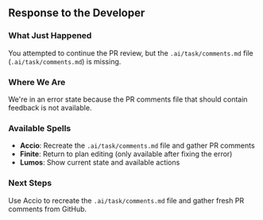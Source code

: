 ## Response to the Developer

### What Just Happened

You attempted to continue the PR review, but the `.ai/task/comments.md` file (`.ai/task/comments.md`) is missing.

### Where We Are

We're in an error state because the PR comments file that should contain feedback is not available.

### Available Spells

- **Accio**: Recreate the `.ai/task/comments.md` file and gather PR comments
- **Finite**: Return to plan editing (only available after fixing the error)
- **Lumos**: Show current state and available actions

### Next Steps

Use Accio to recreate the `.ai/task/comments.md` file and gather fresh PR comments from GitHub.

